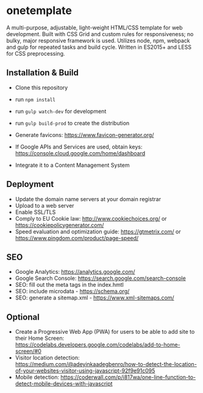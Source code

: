 # onetemplate
A multi-purpose, adjustable, light-weight HTML/CSS template for web development.
Built with CSS Grid and custom rules for responsiveness; no bulky, major responsive framework is used.
Utilizes node, npm, webpack and gulp for repeated tasks and build cycle.
Written in ES2015+ and LESS for CSS preprocessing.

## Installation & Build
- Clone this repository
- run `npm install`
- run `gulp watch-dev` for development
- run `gulp build-prod` to create the distribution

- Generate favicons: https://www.favicon-generator.org/
- If Google APIs and Services are used, obtain keys: https://console.cloud.google.com/home/dashboard
- Integrate it to a Content Management System

## Deployment
- Update the domain name servers at your domain registrar
- Upload to a web server
- Enable SSL/TLS
- Comply to EU Cookie law: http://www.cookiechoices.org/ or https://cookiepolicygenerator.com/
- Speed evaluation and optimization guide: https://gtmetrix.com/ or https://www.pingdom.com/product/page-speed/

## SEO
- Google Analytics: https://analytics.google.com/
- Google Search Console: https://search.google.com/search-console
- SEO: fill out the meta tags in the index.hmtl
- SEO: include microdata - https://schema.org/
- SEO: generate a sitemap.xml - https://www.xml-sitemaps.com/

## Optional
- Create a Progressive Web App (PWA) for users to be able to add site to their Home Screen: https://codelabs.developers.google.com/codelabs/add-to-home-screen/#0
- Visitor location detection: https://medium.com/@adeyinkaadegbenro/how-to-detect-the-location-of-your-websites-visitor-using-javascript-92f9e91c095
- Mobile detection: https://coderwall.com/p/i817wa/one-line-function-to-detect-mobile-devices-with-javascript
